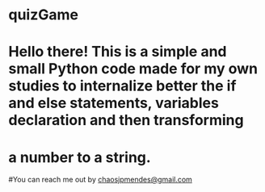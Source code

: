 # quizGame
# Hello there! This is a simple and small Python code made for my own studies to internalize better the if and else statements, variables declaration and then transforming
# a number to a string.


#You can reach me out by chaosjpmendes@gmail.com

